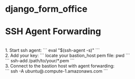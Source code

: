 # django_form_office

<h1>SSH Agent Forwarding</h1>
<br>
1. Start ssh agent:
```
eval "$(ssh-agent -s)"
```
<br>
2. Add your key:
```
locate your bastion_host pem file: pwd
```
<br>
```
ssh-add /path/to/your/*.pem
```
<br>
3. Connect to the bastion host with agent forwarding:
<br>
```
ssh -A ubuntu@<instance_ip>.compute-1.amazonaws.com
```

